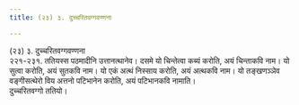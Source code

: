 ```yaml
---
title: (२३) ३. दुच्चरितवग्गवण्णना

---
```

(२३) ३. दुच्चरितवग्गवण्णना  
२२१-२३१. ततियस्स पठमादीनि उत्तानत्थानेव। दसमे यो चिन्तेत्वा कब्यं करोति, अयं चिन्ताकवि नाम। यो सुत्वा करोति, अयं सुतकवि नाम। यो एकं अत्थं निस्साय करोति, अयं अत्थकवि नाम। यो तङ्खणञ्ञेव वङ्गीसत्थेरो विय अत्तनो पटिभानेन करोति, अयं पटिभानकवि नामाति।  
दुच्चरितवग्गो ततियो।  